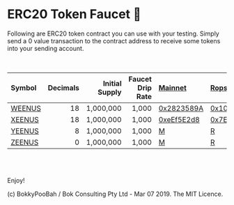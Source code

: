 # ERC20 Token Faucet 💪

Following are ERC20 token contract you can use with your testing. Simply send a 0 value transaction to the contract address to receive some tokens into your sending account.

<br />

Symbol | Decimals | Initial Supply | Faucet Drip Rate | [Mainnet](https://etherscan.io/) | [Ropsten](https://ropsten.etherscan.io/) |  [Kovan](https://kovan.etherscan.io/) | [Rinkeby](https://rinkeby.etherscan.io/) | [Görli](https://gorli.etherscan.io/)
:----- | --------:| --------------:| ----------------:|:------- |:------- |:------- |:----- |:-----
[WEENUS](contracts/WeenusToken.sol) | 18 | 1,000,000 | 1,000 | [0x2823589A](https://etherscan.io/address/0x2823589Ae095D99bD64dEeA80B4690313e2fB519#code) | [0x101848D5](https://ropsten.etherscan.io/address/0x101848D5C5bBca18E6b4431eEdF6B95E9ADF82FA#code) | [0xaFF4481D](https://kovan.etherscan.io/address/0xaFF4481D10270F50f203E0763e2597776068CBc5#code)  | [RK](rk)  |[G](g)
[XEENUS](contracts/XeenusToken.sol) | 18 | 1,000,000 | 1,000 | [0xeEf5E2d8](https://etherscan.io/address/0xeEf5E2d8255E973d587217f9509B416b41CA5870#code) | [0x7E0480Ca](https://ropsten.etherscan.io/address/0x7E0480Ca9fD50EB7A3855Cf53c347A1b4d6A2FF5#code) | [K](k)  | [RK](rk)  |[G](g)
[YEENUS](contracts/YeenusToken.sol) |  8 | 1,000,000 | 1,000 | [M](m) | [R](r) | [K](k)  | [RK](rk)  |[G](g)
[ZEENUS](contracts/ZeenusToken.sol) |  0 | 1,000,000 | 1,000 | [M](m) | [R](r) | [K](k)  | [RK](rk)  |[G](g)

<br />

<br />

Enjoy!

(c) BokkyPooBah / Bok Consulting Pty Ltd - Mar 07 2019. The MIT Licence.
